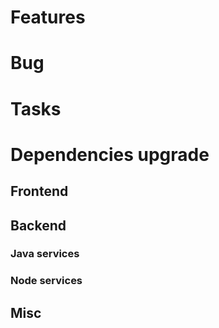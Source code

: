
# Features


# Bug


# Tasks

  
# Dependencies upgrade

## Frontend

  
## Backend 

### Java services 


### Node services


## Misc








